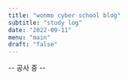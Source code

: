 ```yaml
---
title: "wonmo cyber school blog"
subtitle: "study log"
date: "2022-09-11"
menu: "main"
draft: "false"
---
```


-- 공사 중 --
